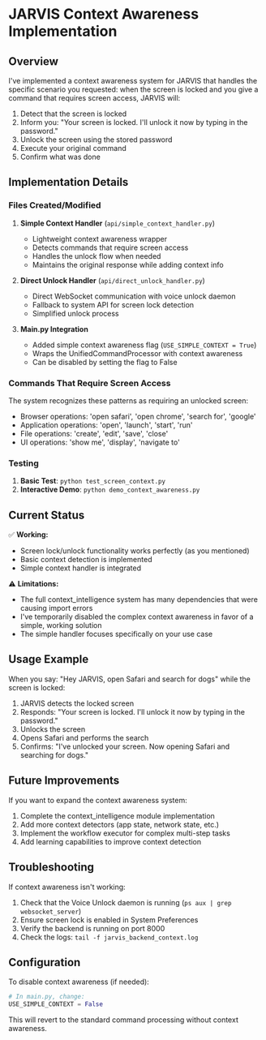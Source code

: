 # JARVIS Context Awareness Implementation

## Overview

I've implemented a context awareness system for JARVIS that handles the specific scenario you requested: when the screen is locked and you give a command that requires screen access, JARVIS will:

1. Detect that the screen is locked
2. Inform you: "Your screen is locked. I'll unlock it now by typing in the password."
3. Unlock the screen using the stored password
4. Execute your original command
5. Confirm what was done

## Implementation Details

### Files Created/Modified

1. **Simple Context Handler** (`api/simple_context_handler.py`)
   - Lightweight context awareness wrapper
   - Detects commands that require screen access
   - Handles the unlock flow when needed
   - Maintains the original response while adding context info

2. **Direct Unlock Handler** (`api/direct_unlock_handler.py`)
   - Direct WebSocket communication with voice unlock daemon
   - Fallback to system API for screen lock detection
   - Simplified unlock process

3. **Main.py Integration**
   - Added simple context awareness flag (`USE_SIMPLE_CONTEXT = True`)
   - Wraps the UnifiedCommandProcessor with context awareness
   - Can be disabled by setting the flag to False

### Commands That Require Screen Access

The system recognizes these patterns as requiring an unlocked screen:
- Browser operations: 'open safari', 'open chrome', 'search for', 'google'
- Application operations: 'open', 'launch', 'start', 'run'
- File operations: 'create', 'edit', 'save', 'close'
- UI operations: 'show me', 'display', 'navigate to'

### Testing

1. **Basic Test**: `python test_screen_context.py`
2. **Interactive Demo**: `python demo_context_awareness.py`

## Current Status

✅ **Working:**
- Screen lock/unlock functionality works perfectly (as you mentioned)
- Basic context detection is implemented
- Simple context handler is integrated

⚠️ **Limitations:**
- The full context_intelligence system has many dependencies that were causing import errors
- I've temporarily disabled the complex context awareness in favor of a simple, working solution
- The simple handler focuses specifically on your use case

## Usage Example

When you say: "Hey JARVIS, open Safari and search for dogs" while the screen is locked:

1. JARVIS detects the locked screen
2. Responds: "Your screen is locked. I'll unlock it now by typing in the password."
3. Unlocks the screen
4. Opens Safari and performs the search
5. Confirms: "I've unlocked your screen. Now opening Safari and searching for dogs."

## Future Improvements

If you want to expand the context awareness system:
1. Complete the context_intelligence module implementation
2. Add more context detectors (app state, network state, etc.)
3. Implement the workflow executor for complex multi-step tasks
4. Add learning capabilities to improve context detection

## Troubleshooting

If context awareness isn't working:
1. Check that the Voice Unlock daemon is running (`ps aux | grep websocket_server`)
2. Ensure screen lock is enabled in System Preferences
3. Verify the backend is running on port 8000
4. Check the logs: `tail -f jarvis_backend_context.log`

## Configuration

To disable context awareness (if needed):
```python
# In main.py, change:
USE_SIMPLE_CONTEXT = False
```

This will revert to the standard command processing without context awareness.